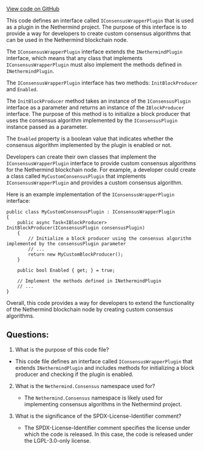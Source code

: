[View code on GitHub](https://github.com/nethermindeth/nethermind/Nethermind.Api/Extensions/IConsensusWrapperPlugin.cs)

This code defines an interface called `IConsensusWrapperPlugin` that is used as a plugin in the Nethermind project. The purpose of this interface is to provide a way for developers to create custom consensus algorithms that can be used in the Nethermind blockchain node. 

The `IConsensusWrapperPlugin` interface extends the `INethermindPlugin` interface, which means that any class that implements `IConsensusWrapperPlugin` must also implement the methods defined in `INethermindPlugin`. 

The `IConsensusWrapperPlugin` interface has two methods: `InitBlockProducer` and `Enabled`. 

The `InitBlockProducer` method takes an instance of the `IConsensusPlugin` interface as a parameter and returns an instance of the `IBlockProducer` interface. The purpose of this method is to initialize a block producer that uses the consensus algorithm implemented by the `IConsensusPlugin` instance passed as a parameter. 

The `Enabled` property is a boolean value that indicates whether the consensus algorithm implemented by the plugin is enabled or not. 

Developers can create their own classes that implement the `IConsensusWrapperPlugin` interface to provide custom consensus algorithms for the Nethermind blockchain node. For example, a developer could create a class called `MyCustomConsensusPlugin` that implements `IConsensusWrapperPlugin` and provides a custom consensus algorithm. 

Here is an example implementation of the `IConsensusWrapperPlugin` interface:

```
public class MyCustomConsensusPlugin : IConsensusWrapperPlugin
{
    public async Task<IBlockProducer> InitBlockProducer(IConsensusPlugin consensusPlugin)
    {
        // Initialize a block producer using the consensus algorithm implemented by the consensusPlugin parameter
        // ...
        return new MyCustomBlockProducer();
    }

    public bool Enabled { get; } = true;

    // Implement the methods defined in INethermindPlugin
    // ...
}
```

Overall, this code provides a way for developers to extend the functionality of the Nethermind blockchain node by creating custom consensus algorithms.
## Questions: 
 1. What is the purpose of this code file?
   - This code file defines an interface called `IConsensusWrapperPlugin` that extends `INethermindPlugin` and includes methods for initializing a block producer and checking if the plugin is enabled.

2. What is the `Nethermind.Consensus` namespace used for?
   - The `Nethermind.Consensus` namespace is likely used for implementing consensus algorithms in the Nethermind project.

3. What is the significance of the SPDX-License-Identifier comment?
   - The SPDX-License-Identifier comment specifies the license under which the code is released. In this case, the code is released under the LGPL-3.0-only license.